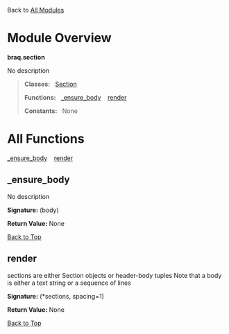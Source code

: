 Back to [All Modules](https://github.com/pyrustic/braq/blob/master/docs/modules/README.md#readme)

# Module Overview

**braq.section**
 
No description

> **Classes:** &nbsp; [Section](https://github.com/pyrustic/braq/blob/master/docs/modules/content/braq.section/content/classes/Section.md#class-section)
>
> **Functions:** &nbsp; [\_ensure\_body](#_ensure_body) &nbsp;&nbsp; [render](#render)
>
> **Constants:** &nbsp; None

# All Functions
[\_ensure\_body](#_ensure_body) &nbsp;&nbsp; [render](#render)

## \_ensure\_body
No description



**Signature:** (body)





**Return Value:** None

[Back to Top](#module-overview)


## render
sections are either Section objects or header-body tuples
Note that a body is either a text string or a sequence of lines



**Signature:** (\*sections, spacing=1)





**Return Value:** None

[Back to Top](#module-overview)


